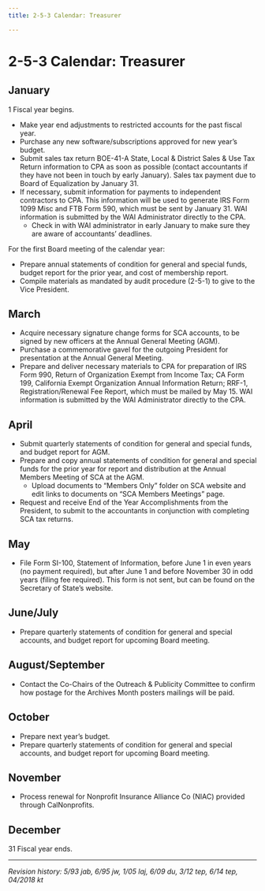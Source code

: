 ```yaml
---
title: 2-5-3 Calendar: Treasurer

---
```


# 2-5-3 Calendar: Treasurer

## January
1 Fiscal year begins.
- Make year end adjustments to restricted accounts for the past fiscal year.
- Purchase any new software/subscriptions approved for new year’s budget.
- Submit sales tax return BOE-41-A State, Local & District Sales & Use Tax Return information to CPA as soon as possible (contact accountants if they have not been in touch by early January). Sales tax payment due to Board of Equalization by January 31.
- If necessary, submit information for payments to independent contractors to CPA. This information will be used to generate IRS Form 1099 Misc and FTB Form 590, which must be sent by January 31. WAI information is submitted by the WAI Administrator directly to the CPA.
  - Check in with WAI administrator in early January to make sure they are aware of accountants’ deadlines.

For the first Board meeting of the calendar year:
- Prepare annual statements of condition for general and special funds, budget report for the prior year, and cost of membership report.
- Compile materials as mandated by audit procedure (2-5-1) to give to the Vice President.

## March

- Acquire necessary signature change forms for SCA accounts, to be signed by new officers at the Annual General Meeting (AGM).
- Purchase a commemorative gavel for the outgoing President for presentation at the Annual General Meeting.
- Prepare and deliver necessary materials to CPA for preparation of IRS Form 990, Return of Organization Exempt from Income Tax; CA Form 199, California Exempt Organization Annual Information Return; RRF-1, Registration/Renewal Fee Report, which must be mailed by May 15. WAI information is submitted by the WAI Administrator directly to the CPA.

## April

- Submit quarterly statements of condition for general and special funds, and budget report for AGM.
- Prepare and copy annual statements of condition for general and special funds for the prior year for report and distribution at the Annual Members Meeting of SCA at the AGM.
  - Upload documents to “Members Only” folder on SCA website and edit links to documents on “SCA Members Meetings” page.
- Request and receive End of the Year Accomplishments from the President, to submit to the accountants in conjunction with completing SCA tax returns.

## May

- File Form SI-100, Statement of Information, before June 1 in even years (no payment required), but after June 1 and before November 30 in odd years (filing fee required). This form is not sent, but can be found on the Secretary of State’s website.

## June/July

- Prepare quarterly statements of condition for general and special accounts, and budget report for upcoming Board meeting.

## August/September

- Contact the Co-Chairs of the Outreach & Publicity Committee to confirm how postage for the Archives Month posters mailings will be paid.

## October

- Prepare next year’s budget.
- Prepare quarterly statements of condition for general and special accounts, and budget report for upcoming Board meeting.

## November

- Process renewal for Nonprofit Insurance Alliance Co (NIAC) provided through CalNonprofits.

## December

31 Fiscal year ends.

***

_Revision history: 5/93 jab, 6/95 jw, 1/05 laj, 6/09 du, 3/12 tep, 6/14 tep, 04/2018 kt_
